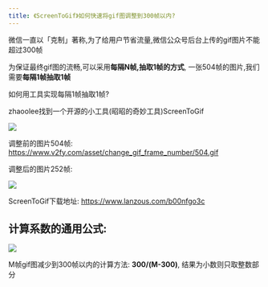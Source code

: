 ```yaml
---
title: 《ScreenToGif》如何快速将gif图调整到300帧以内?
---
```


微信一直以「克制」著称,为了给用户节省流量,微信公众号后台上传的gif图片不能超过300帧

为保证最终gif图的流畅,可以采用**每隔N帧,抽取1帧的方式**, 一张504帧的图片,我们需要**每隔1帧抽取1帧**

如何用工具实现每隔1帧抽取1帧?

zhaoolee找到一个开源的小工具(昭昭的奇妙工具)ScreenToGif


![](https://www.v2fy.com/asset/change_gif_frame_number/to_252.gif)

调整前的图片504帧: https://www.v2fy.com/asset/change_gif_frame_number/504.gif 

调整后的图片252帧:

![](https://www.v2fy.com/asset/change_gif_frame_number/252.gif)


ScreenToGif下载地址: https://www.lanzous.com/b00nfgo3c


## 计算系数的通用公式:

![](https://www.v2fy.com/asset/change_gif_frame_number/xishu.png)

M帧gif图减少到300帧以内的计算方法: **300/(M-300)**, 结果为小数则只取整数部分












